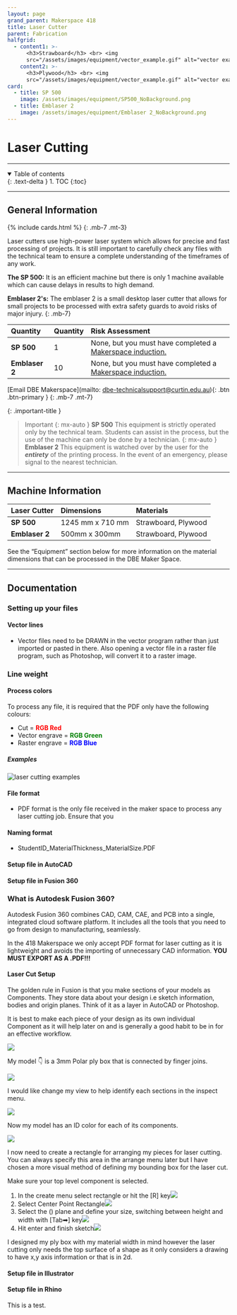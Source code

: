 ```yaml
---
layout: page
grand_parent: Makerspace 418
title: Laser Cutter
parent: Fabrication
halfgrid:
  - content1: >-
      <h3>Strawboard</h3> <br> <img
      src="/assets/images/equipment/vector_example.gif" alt="vector example">
    content2: >-
      <h3>Plywood</h3> <br> <img
      src="/assets/images/equipment/vector_example.gif" alt="vector example">
card:
  - title: SP 500
    image: /assets/images/equipment/SP500_NoBackground.png
  - title: Emblaser 2
    image: /assets/images/equipment/Emblaser 2_NoBackground.png
---
```


# Laser Cutting

***

<details open markdown="block">
  <summary>
    Table of contents
  </summary>
  {: .text-delta }
1. TOC
{:toc}
</details>

***

## General Information

{% include cards.html %}
{: .mb-7 .mt-3}

Laser cutters use high-power laser system which allows for precise and fast processing of projects. It is still important to carefully check any files with the technical team to ensure a complete understanding of the timeframes of any work.

**The SP 500:** It is an efficient machine but there is only 1 machine available which can cause delays in results to high demand.

**Emblaser 2's:** The emblaser 2 is a small desktop laser cutter that allows for small projects to be processed with extra safety guards to avoid risks of major injury.
{: .mb-7}

| Quantity | Quantity | Risk Assessment |
|:-|:-|:-|
| **SP 500** | 1 | None, but you must have completed a [Makerspace induction.](https://siso.curtin.edu.au/sodbe//) |
| **Emblaser 2** | 10 | None, but you must have completed a [Makerspace induction.](https://siso.curtin.edu.au/sodbe//) |

\[Email DBE Makerspace]\(mailto: dbe-technicalsupport@curtin.edu.au){: .btn .btn-primary }
{: .mb-7 .mt-7}

{: .important-title }

> Important
> {: mx-auto }
> **SP 500**
> This equipment is strictly operated only by the technical team. Students can assist in the process, but the use of the machine can only be done by a technician.
> {: mx-auto }
> **Emblaser 2**
> This equipment is watched over by the user for the ***entirety*** of the printing process. In the event of an emergency, please signal to the nearest technician.

***

## Machine Information

| Laser Cutter                          | Dimensions                |  Materials                |
|:--------------------------------------|:--------------------------|:--------------------------|
| **SP 500**                            | 1245 mm x 710 mm          | Strawboard, Plywood       |
| **Emblaser 2**                        | 500mm x 300mm             | Strawboard, Plywood       |

See the “Equipment” section below for more information on the material dimensions that can be processed in the DBE Maker Space.

***

## Documentation

### Setting up your files

#### Vector lines

* Vector files need to be DRAWN in the vector program rather than just imported or pasted in there. Also opening a vector file in a raster file program, such as Photoshop, will convert it to a raster image.

### Line weight

#### Process colors

To process any file, it is required that the PDF only have the following colours:

<ul>
    <li> Cut = <strong style="color: red;"> RGB Red </strong> </li>
    <li> Vector engrave = <strong style="color: green;"> RGB Green </strong> </li>
    <li> Raster engrave = <strong style="color: blue;"> RGB Blue </strong> </li>
</ul>

##### Examples

![laser cutting examples](/assets/images/equipment/laser_cutting_examples.jpg)

#### File format

* PDF format is the only file received in the maker space to process any laser cutting job. Ensure that you

#### Naming format

* StudentID\_MaterialThickness\_MaterialSize.PDF

#### Setup file in AutoCAD

#### Setup file in Fusion 360

### &#x20;   What is Autodesk Fusion 360?

Autodesk Fusion 360 combines CAD, CAM, CAE, and PCB into a
single, integrated cloud software platform. It includes all the tools
that you need to go from design to manufacturing, seamlessly.

In the 418 Makerspace we only accept PDF format for laser cutting as it is lightweight and avoids the importing of unnecessary CAD information. **YOU MUST EXPORT AS A .PDF!!!**

####

#### **Laser Cut Setup**

The golden rule in Fusion is that you make sections of your models as Components. They store data about your design i.e sketch information, bodies and origin planes. Think of it as a layer in AutoCAD or Photoshop.

It is best to make each piece of your design as its own individual Component as it will help later on and is generally a good habit to be in for an effective workflow.

![](/assets/images/components.png)

My model 👇 is a 3mm Polar ply box that is connected by finger joins.

![](</assets/images/Screenshot 2023-07-18 122946.png>)

I would like change my view to help identify each sections in the inspect menu.

![](</assets/images/Screenshot 2023-07-18 123311.png>)

Now my model has an ID color for each of its components.

![](</assets/images/Screenshot 2023-07-18 123441.png>)

I now need to create a rectangle for arranging my pieces for laser cutting. You can always specify this area in the arrange menu later but I have chosen a more visual method of defining my bounding box for the laser cut. 

Make sure your top level component is selected.

1. In the create menu select rectangle or hit the \[R] key![](</assets/images/Screenshot 2023-07-18 123813.png>)
2.  Select Center Point Rectangle![](</assets/images/Screenshot 2023-07-18 123854.png>)
3. Select the () plane and define your size, switching between height and width with \[Tab➡] key![](</assets/images/Screenshot 2023-07-18 124030.png>)
4. Hit enter and finish sketch![](</assets/images/Screenshot 2023-07-18 124104.png>)

I designed my ply box with my material width in mind however the laser cutting only needs the top surface of a shape as it only considers a drawing to have x,y axis information or that is in 2d. 

#### Setup file in Illustrator

#### Setup file in Rhino

This is a test.
